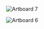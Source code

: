 ![Artboard 7](https://user-images.githubusercontent.com/81954248/115839155-933e5800-a444-11eb-93da-3a88192cabec.png)

![Artboard 6](https://user-images.githubusercontent.com/81954248/115833463-48b9dd00-a43e-11eb-997e-540c2e47a4f5.png)

